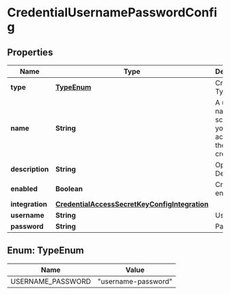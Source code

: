 

# CredentialUsernamePasswordConfig

## Properties

Name | Type | Description | Notes
------------ | ------------- | ------------- | -------------
**type** | [**TypeEnum**](#TypeEnum) | Credential Type Code | 
**name** | **String** | A unique name scoped to your account for the credential | 
**description** | **String** | Optional Description |  [optional]
**enabled** | **Boolean** | Credential enabled |  [optional]
**integration** | [**CredentialAccessSecretKeyConfigIntegration**](CredentialAccessSecretKeyConfigIntegration.md) |  |  [optional]
**username** | **String** | Username | 
**password** | **String** | Password | 



## Enum: TypeEnum

Name | Value
---- | -----
USERNAME_PASSWORD | &quot;username-password&quot;




